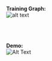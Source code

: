 <b>Training Graph:</b><br>
![alt text](https://github.com/rohan1198/Reinforcement-Learning-Deep-Q-Networks/blob/main/assets/prioritized_dqn.jpg)

<br><br><br>
<b>Demo:</b><br>
![Alt Text](https://github.com/rohan1198/Reinforcement-Learning-Deep-Q-Networks/blob/main/assets/dueling_dqn.gif)
